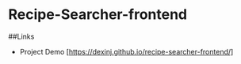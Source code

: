 # Recipe-Searcher-frontend

##Links
 - Project Demo [https://dexinj.github.io/recipe-searcher-frontend/]
